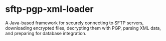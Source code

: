 # sftp-pgp-xml-loader
A Java-based framework for securely connecting to SFTP servers, downloading encrypted files, decrypting them with PGP, parsing XML data, and preparing for database integration.
